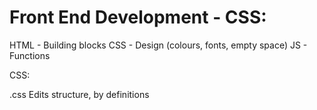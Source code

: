 # Front End Development - CSS:

HTML   - Building blocks
CSS    - Design (colours, fonts, empty space)
JS     - Functions

CSS:

.css
Edits structure, by definitions
